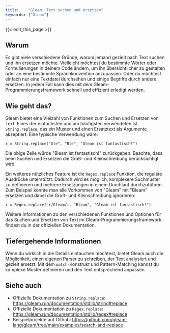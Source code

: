 ```yaml
---
title:    "Gleam: Text suchen und ersetzen"
keywords: ["Gleam"]
---
```


{{< edit_this_page >}}

## Warum

Es gibt viele verschiedene Gründe, warum jemand gezielt nach Text suchen und ihn ersetzen möchte. Vielleicht möchtest du bestimmte Wörter oder Formulierungen in deinem Code ändern, um ihn übersichtlicher zu gestalten oder an eine bestimmte Sprachkonvention anzupassen. Oder du möchtest einfach nur eine Textdatei durchsehen und einige Begriffe durch andere ersetzen. In jedem Fall kann dies mit dem Gleam-Programmierungsframework schnell und effizient erledigt werden.

## Wie geht das?

Gleam bietet eine Vielzahl von Funktionen zum Suchen und Ersetzen von Text. Eines der einfachsten und am häufigsten verwendeten ist `String.replace`, das ein Muster und einen Ersatztext als Argumente akzeptiert. Eine typische Verwendung wäre:

```Gleam
x = String.replace("Gle", "Ble", "Gleam ist fantastisch!")
```

Die obige Zeile würde "Bleam ist fantastisch!" zurückgeben. Beachte, dass beim Suchen und Ersetzen die Groß- und Kleinschreibung berücksichtigt wird.

Ein weiteres nützliches Feature ist die `Regex.replace` Funktion, die reguläre Ausdrücke unterstützt. Dadurch wird es möglich, komplexere Suchmuster zu definieren und mehrere Ersetzungen in einem Durchlauf durchzuführen. Zum Beispiel könnte man alle Vorkommen von "Gleam" mit "Bleam" ersetzen und dabei die Groß- und Kleinschreibung ignorieren:

```Gleam
x = Regex.replace(~r/Gleam/i, "Bleam", "Gleam ist fantastisch!")
```

Weitere Informationen zu den verschiedenen Funktionen und Optionen für das Suchen und Ersetzen von Text im Gleam-Programmierungsframework findest du in der offiziellen Dokumentation.

## Tiefergehende Informationen

Wenn du wirklich in die Details eintauchen möchtest, bietet Gleam auch die Möglichkeit, einen eigenen Parser zu schreiben, der Text analysiert und gezielt ersetzt. Mit dem `match`-Konstrukt und Pattern-Matching kannst du komplexe Muster definieren und den Text entsprechend anpassen.

## Siehe auch

- Offizielle Dokumentation zu `String.replace`: https://gleam.run/documentation/stdlib/string#replace
- Offizielle Dokumentation zu `Regex.replace`: https://gleam.run/documentation/stdlib/regex#replace
- Beispielprojekte auf Github: https://github.com/gleam-lang/gleam/tree/main/examples/search-and-replace
